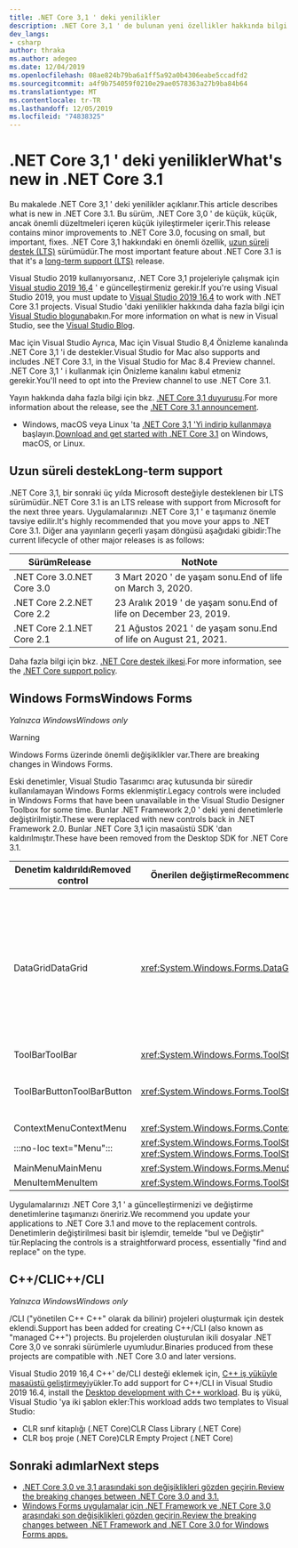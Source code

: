 ```yaml
---
title: .NET Core 3,1 ' deki yenilikler
description: .NET Core 3,1 ' de bulunan yeni özellikler hakkında bilgi edinin.
dev_langs:
- csharp
author: thraka
ms.author: adegeo
ms.date: 12/04/2019
ms.openlocfilehash: 08ae824b79ba6a1ff5a92a0b4306eabe5ccadfd2
ms.sourcegitcommit: a4f9b754059f0210e29ae0578363a27b9ba84b64
ms.translationtype: MT
ms.contentlocale: tr-TR
ms.lasthandoff: 12/05/2019
ms.locfileid: "74838325"
---
```

# <a name="whats-new-in-net-core-31"></a><span data-ttu-id="46429-103">.NET Core 3,1 ' deki yenilikler</span><span class="sxs-lookup"><span data-stu-id="46429-103">What's new in .NET Core 3.1</span></span>

<span data-ttu-id="46429-104">Bu makalede .NET Core 3,1 ' deki yenilikler açıklanır.</span><span class="sxs-lookup"><span data-stu-id="46429-104">This article describes what is new in .NET Core 3.1.</span></span> <span data-ttu-id="46429-105">Bu sürüm, .NET Core 3,0 ' de küçük, küçük, ancak önemli düzeltmeleri içeren küçük iyileştirmeler içerir.</span><span class="sxs-lookup"><span data-stu-id="46429-105">This release contains minor improvements to .NET Core 3.0, focusing on small, but important, fixes.</span></span> <span data-ttu-id="46429-106">.NET Core 3,1 hakkındaki en önemli özellik, [uzun süreli destek (LTS)](#long-term-support) sürümüdür.</span><span class="sxs-lookup"><span data-stu-id="46429-106">The most important feature about .NET Core 3.1 is that it's a [long-term support (LTS)](#long-term-support) release.</span></span>

<span data-ttu-id="46429-107">Visual Studio 2019 kullanıyorsanız, .NET Core 3,1 projeleriyle çalışmak için [Visual studio 2019 16,4](https://visualstudio.microsoft.com/downloads/) ' e güncelleştirmeniz gerekir.</span><span class="sxs-lookup"><span data-stu-id="46429-107">If you're using Visual Studio 2019, you must update to [Visual Studio 2019 16.4](https://visualstudio.microsoft.com/downloads/) to work with .NET Core 3.1 projects.</span></span> <span data-ttu-id="46429-108">Visual Studio 'daki yenilikler hakkında daha fazla bilgi için [Visual Studio bloguna](https://devblogs.microsoft.com/visualstudio/tis-the-season-visual-studio-2019/)bakın.</span><span class="sxs-lookup"><span data-stu-id="46429-108">For more information on what is new in Visual Studio, see the [Visual Studio Blog](https://devblogs.microsoft.com/visualstudio/tis-the-season-visual-studio-2019/).</span></span>

<span data-ttu-id="46429-109">Mac için Visual Studio Ayrıca, Mac için Visual Studio 8,4 Önizleme kanalında .NET Core 3,1 'i de destekler.</span><span class="sxs-lookup"><span data-stu-id="46429-109">Visual Studio for Mac also supports and includes .NET Core 3.1, in the Visual Studio for Mac 8.4 Preview channel.</span></span> <span data-ttu-id="46429-110">.NET Core 3,1 ' i kullanmak için Önizleme kanalını kabul etmeniz gerekir.</span><span class="sxs-lookup"><span data-stu-id="46429-110">You'll need to opt into the Preview channel to use .NET Core 3.1.</span></span>

<span data-ttu-id="46429-111">Yayın hakkında daha fazla bilgi için bkz. [.NET Core 3,1 duyurusu](https://devblogs.microsoft.com/dotnet/announcing-net-core-3-1/).</span><span class="sxs-lookup"><span data-stu-id="46429-111">For more information about the release, see the [.NET Core 3.1 announcement](https://devblogs.microsoft.com/dotnet/announcing-net-core-3-1/).</span></span>

- <span data-ttu-id="46429-112">Windows, macOS veya Linux 'ta [.NET Core 3,1 'Yi indirip kullanmaya](https://dotnet.microsoft.com/download/dotnet-core/3.1) başlayın.</span><span class="sxs-lookup"><span data-stu-id="46429-112">[Download and get started with .NET Core 3.1](https://dotnet.microsoft.com/download/dotnet-core/3.1) on Windows, macOS, or Linux.</span></span>

## <a name="long-term-support"></a><span data-ttu-id="46429-113">Uzun süreli destek</span><span class="sxs-lookup"><span data-stu-id="46429-113">Long-term support</span></span>

<span data-ttu-id="46429-114">.NET Core 3,1, bir sonraki üç yılda Microsoft desteğiyle desteklenen bir LTS sürümüdür.</span><span class="sxs-lookup"><span data-stu-id="46429-114">.NET Core 3.1 is an LTS release with support from Microsoft for the next three years.</span></span> <span data-ttu-id="46429-115">Uygulamalarınızı .NET Core 3,1 ' e taşımanız önemle tavsiye edilir.</span><span class="sxs-lookup"><span data-stu-id="46429-115">It's highly recommended that you move your apps to .NET Core 3.1.</span></span> <span data-ttu-id="46429-116">Diğer ana yayınların geçerli yaşam döngüsü aşağıdaki gibidir:</span><span class="sxs-lookup"><span data-stu-id="46429-116">The current lifecycle of other major releases is as follows:</span></span>

| <span data-ttu-id="46429-117">Sürüm</span><span class="sxs-lookup"><span data-stu-id="46429-117">Release</span></span> | <span data-ttu-id="46429-118">Not</span><span class="sxs-lookup"><span data-stu-id="46429-118">Note</span></span> |
| ------- | ---- |
| <span data-ttu-id="46429-119">.NET Core 3.0</span><span class="sxs-lookup"><span data-stu-id="46429-119">.NET Core 3.0</span></span> | <span data-ttu-id="46429-120">3 Mart 2020 ' de yaşam sonu.</span><span class="sxs-lookup"><span data-stu-id="46429-120">End of life on March 3, 2020.</span></span>     |
| <span data-ttu-id="46429-121">.NET Core 2.2</span><span class="sxs-lookup"><span data-stu-id="46429-121">.NET Core 2.2</span></span> | <span data-ttu-id="46429-122">23 Aralık 2019 ' de yaşam sonu.</span><span class="sxs-lookup"><span data-stu-id="46429-122">End of life on December 23, 2019.</span></span> |
| <span data-ttu-id="46429-123">.NET Core 2.1</span><span class="sxs-lookup"><span data-stu-id="46429-123">.NET Core 2.1</span></span> | <span data-ttu-id="46429-124">21 Ağustos 2021 ' de yaşam sonu.</span><span class="sxs-lookup"><span data-stu-id="46429-124">End of life on August 21, 2021.</span></span>    |

<span data-ttu-id="46429-125">Daha fazla bilgi için bkz. [.NET Core destek ilkesi](https://dotnet.microsoft.com/platform/support/policy/dotnet-core).</span><span class="sxs-lookup"><span data-stu-id="46429-125">For more information, see the [.NET Core support policy](https://dotnet.microsoft.com/platform/support/policy/dotnet-core).</span></span>

## <a name="windows-forms"></a><span data-ttu-id="46429-126">Windows Forms</span><span class="sxs-lookup"><span data-stu-id="46429-126">Windows Forms</span></span>

<span data-ttu-id="46429-127">*Yalnızca Windows*</span><span class="sxs-lookup"><span data-stu-id="46429-127">*Windows only*</span></span>

> [!WARNING]
> <span data-ttu-id="46429-128">Windows Forms üzerinde önemli değişiklikler var.</span><span class="sxs-lookup"><span data-stu-id="46429-128">There are breaking changes in Windows Forms.</span></span>

<span data-ttu-id="46429-129">Eski denetimler, Visual Studio Tasarımcı araç kutusunda bir süredir kullanılamayan Windows Forms eklenmiştir.</span><span class="sxs-lookup"><span data-stu-id="46429-129">Legacy controls were included in Windows Forms that have been unavailable in the Visual Studio Designer Toolbox for some time.</span></span> <span data-ttu-id="46429-130">Bunlar .NET Framework 2,0 ' deki yeni denetimlerle değiştirilmiştir.</span><span class="sxs-lookup"><span data-stu-id="46429-130">These were replaced with new controls back in .NET Framework 2.0.</span></span> <span data-ttu-id="46429-131">Bunlar .NET Core 3,1 için masaüstü SDK 'dan kaldırılmıştır.</span><span class="sxs-lookup"><span data-stu-id="46429-131">These have been removed from the Desktop SDK for .NET Core 3.1.</span></span>

| <span data-ttu-id="46429-132">Denetim kaldırıldı</span><span class="sxs-lookup"><span data-stu-id="46429-132">Removed control</span></span> | <span data-ttu-id="46429-133">Önerilen değiştirme</span><span class="sxs-lookup"><span data-stu-id="46429-133">Recommended replacement</span></span> | <span data-ttu-id="46429-134">İlişkili API 'Ler kaldırıldı</span><span class="sxs-lookup"><span data-stu-id="46429-134">Associated APIs removed</span></span> |
| --------------- | ----------------------- | ----------------------- |
| <span data-ttu-id="46429-135">DataGrid</span><span class="sxs-lookup"><span data-stu-id="46429-135">DataGrid</span></span>        | <xref:System.Windows.Forms.DataGridView>      | <span data-ttu-id="46429-136">DataGridCell</span><span class="sxs-lookup"><span data-stu-id="46429-136">DataGridCell</span></span><br/><span data-ttu-id="46429-137">DataGridRow</span><span class="sxs-lookup"><span data-stu-id="46429-137">DataGridRow</span></span><br/><span data-ttu-id="46429-138">DataGridTableCollection</span><span class="sxs-lookup"><span data-stu-id="46429-138">DataGridTableCollection</span></span><br/><span data-ttu-id="46429-139">DataGridColumnCollection</span><span class="sxs-lookup"><span data-stu-id="46429-139">DataGridColumnCollection</span></span><br/><span data-ttu-id="46429-140">'Da</span><span class="sxs-lookup"><span data-stu-id="46429-140">DataGridTableStyle</span></span><br/><span data-ttu-id="46429-141">DataGridColumnStyle</span><span class="sxs-lookup"><span data-stu-id="46429-141">DataGridColumnStyle</span></span><br/><span data-ttu-id="46429-142">DataGridLineStyle</span><span class="sxs-lookup"><span data-stu-id="46429-142">DataGridLineStyle</span></span><br/><span data-ttu-id="46429-143">DataGridParentRowsLabel</span><span class="sxs-lookup"><span data-stu-id="46429-143">DataGridParentRowsLabel</span></span><br/><span data-ttu-id="46429-144">DataGridParentRowsLabelStyle</span><span class="sxs-lookup"><span data-stu-id="46429-144">DataGridParentRowsLabelStyle</span></span><br/><span data-ttu-id="46429-145">DataGridBoolColumn</span><span class="sxs-lookup"><span data-stu-id="46429-145">DataGridBoolColumn</span></span><br/><span data-ttu-id="46429-146">DataGridTextBox</span><span class="sxs-lookup"><span data-stu-id="46429-146">DataGridTextBox</span></span><br/><span data-ttu-id="46429-147">GridColumnStylesCollection</span><span class="sxs-lookup"><span data-stu-id="46429-147">GridColumnStylesCollection</span></span><br/><span data-ttu-id="46429-148">GridTableStylesCollection</span><span class="sxs-lookup"><span data-stu-id="46429-148">GridTableStylesCollection</span></span><br/><span data-ttu-id="46429-149">HitTestType</span><span class="sxs-lookup"><span data-stu-id="46429-149">HitTestType</span></span> |
| <span data-ttu-id="46429-150">ToolBar</span><span class="sxs-lookup"><span data-stu-id="46429-150">ToolBar</span></span>         | <xref:System.Windows.Forms.ToolStrip>         | <span data-ttu-id="46429-151">Araç Barappearance</span><span class="sxs-lookup"><span data-stu-id="46429-151">ToolBarAppearance</span></span> |
| <span data-ttu-id="46429-152">ToolBarButton</span><span class="sxs-lookup"><span data-stu-id="46429-152">ToolBarButton</span></span>   | <xref:System.Windows.Forms.ToolStripButton>   | <span data-ttu-id="46429-153">Toolbarbuttonkerkeventargs</span><span class="sxs-lookup"><span data-stu-id="46429-153">ToolBarButtonClickEventArgs</span></span><br/><span data-ttu-id="46429-154">Toolbarbuttonclick Kerkeventhandler</span><span class="sxs-lookup"><span data-stu-id="46429-154">ToolBarButtonClickEventHandler</span></span><br/><span data-ttu-id="46429-155">ToolBarButtonStyle</span><span class="sxs-lookup"><span data-stu-id="46429-155">ToolBarButtonStyle</span></span><br/><span data-ttu-id="46429-156">ToolBarTextAlign</span><span class="sxs-lookup"><span data-stu-id="46429-156">ToolBarTextAlign</span></span> |
| <span data-ttu-id="46429-157">ContextMenu</span><span class="sxs-lookup"><span data-stu-id="46429-157">ContextMenu</span></span>     | <xref:System.Windows.Forms.ContextMenuStrip>  |  |
| :::no-loc text="Menu"::: | <xref:System.Windows.Forms.ToolStripDropDown><br/><xref:System.Windows.Forms.ToolStripDropDownMenu> | <span data-ttu-id="46429-158">MenuItemCollection</span><span class="sxs-lookup"><span data-stu-id="46429-158">MenuItemCollection</span></span> |
| <span data-ttu-id="46429-159">MainMenu</span><span class="sxs-lookup"><span data-stu-id="46429-159">MainMenu</span></span>        | <xref:System.Windows.Forms.MenuStrip>         |  |
| <span data-ttu-id="46429-160">MenuItem</span><span class="sxs-lookup"><span data-stu-id="46429-160">MenuItem</span></span>        | <xref:System.Windows.Forms.ToolStripMenuItem> |  |

<span data-ttu-id="46429-161">Uygulamalarınızı .NET Core 3,1 ' a güncelleştirmenizi ve değiştirme denetimlerine taşımanızı öneririz.</span><span class="sxs-lookup"><span data-stu-id="46429-161">We recommend you update your applications to .NET Core 3.1 and move to the replacement controls.</span></span> <span data-ttu-id="46429-162">Denetimlerin değiştirilmesi basit bir işlemdir, temelde "bul ve Değiştir" tür.</span><span class="sxs-lookup"><span data-stu-id="46429-162">Replacing the controls is a straightforward process, essentially "find and replace" on the type.</span></span>

## <a name="ccli"></a><span data-ttu-id="46429-163">C++/CLI</span><span class="sxs-lookup"><span data-stu-id="46429-163">C++/CLI</span></span>

<span data-ttu-id="46429-164">*Yalnızca Windows*</span><span class="sxs-lookup"><span data-stu-id="46429-164">*Windows only*</span></span>

<span data-ttu-id="46429-165">/CLI ("yönetilen C++ C++" olarak da bilinir) projeleri oluşturmak için destek eklendi.</span><span class="sxs-lookup"><span data-stu-id="46429-165">Support has been added for creating C++/CLI (also known as "managed C++") projects.</span></span> <span data-ttu-id="46429-166">Bu projelerden oluşturulan ikili dosyalar .NET Core 3,0 ve sonraki sürümlerle uyumludur.</span><span class="sxs-lookup"><span data-stu-id="46429-166">Binaries produced from these projects are compatible with .NET Core 3.0 and later versions.</span></span>

<span data-ttu-id="46429-167">Visual Studio 2019 16,4 C++' de/CLI desteği eklemek için, [ C++ iş yüküyle masaüstü geliştirmeyi](https://docs.microsoft.com/cpp/build/vscpp-step-0-installation?view=vs-2019#step-4---choose-workloads)yükler.</span><span class="sxs-lookup"><span data-stu-id="46429-167">To add support for C++/CLI in Visual Studio 2019 16.4, install the [Desktop development with C++ workload](https://docs.microsoft.com/cpp/build/vscpp-step-0-installation?view=vs-2019#step-4---choose-workloads).</span></span> <span data-ttu-id="46429-168">Bu iş yükü, Visual Studio 'ya iki şablon ekler:</span><span class="sxs-lookup"><span data-stu-id="46429-168">This workload adds two templates to Visual Studio:</span></span>

- <span data-ttu-id="46429-169">CLR sınıf kitaplığı (.NET Core)</span><span class="sxs-lookup"><span data-stu-id="46429-169">CLR Class Library (.NET Core)</span></span>
- <span data-ttu-id="46429-170">CLR boş proje (.NET Core)</span><span class="sxs-lookup"><span data-stu-id="46429-170">CLR Empty Project (.NET Core)</span></span>

## <a name="next-steps"></a><span data-ttu-id="46429-171">Sonraki adımlar</span><span class="sxs-lookup"><span data-stu-id="46429-171">Next steps</span></span>

- [<span data-ttu-id="46429-172">.NET Core 3,0 ve 3,1 arasındaki son değişiklikleri gözden geçirin.</span><span class="sxs-lookup"><span data-stu-id="46429-172">Review the breaking changes between .NET Core 3.0 and 3.1.</span></span>](../compatibility/3.0-3.1.md)
- [<span data-ttu-id="46429-173">Windows Forms uygulamalar için .NET Framework ve .NET Core 3,0 arasındaki son değişiklikleri gözden geçirin.</span><span class="sxs-lookup"><span data-stu-id="46429-173">Review the breaking changes between .NET Framework and .NET Core 3.0 for Windows Forms apps.</span></span>](../porting/winforms-breaking-changes.md)
